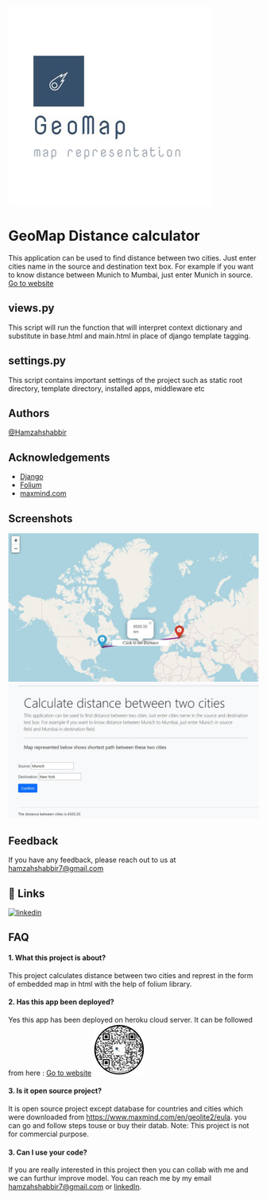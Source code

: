 ![Logo](images/2.JPG)

    
# GeoMap Distance calculator

This application can be used to find distance between two cities. Just enter cities name in the source and destination text box. For example if you want to know
                distance between Munich to Mumbai, just enter Munich in source.
[Go to website](https://maphamzah.herokuapp.com/)

## views.py
This script will run the function that will interpret context dictionary and substitute in base.html and main.html in place of django template tagging.

## settings.py
This script contains important settings of the project such as static root directory, template directory, installed apps, middleware etc

## Authors

[@Hamzahshabbir](https://github.com/hamzahshabbir96)

## Acknowledgements

 - [Django](https://awesomeopensource.com/project/elangosundar/awesome-README-templates)
 - [Folium](https://pypi.org/project/folium/0.1.5/)
 - [maxmind.com](www.maxmind.com)

## Screenshots

![App Screenshot](mapdistance/static/3.JPG)
![App Screenshot](mapdistance/static/4.JPG)



## Feedback

If you have any feedback, please reach out to us at hamzahshabbir7@gmail.com

  
## 🔗 Links
[![linkedin](https://img.shields.io/badge/linkedin-0A66C2?style=for-the-badge&logo=linkedin&logoColor=white)](https://www.linkedin.com/in/hamzah-shabbir-108765a5/)

  
## FAQ

#### 1. What this project is about?

This project calculates distance between two cities and represt in the form of embedded map in html with the help of folium library.
#### 2. Has this app been deployed? 

Yes this app has been deployed on heroku cloud server. It can be followed from here : [Go to website](https://maphamzah.herokuapp.com/)
![](images/flowcode2.jpg)

#### 3. Is it open source project?

It is open source project except database for countries and cities which were downloaded from https://www.maxmind.com/en/geolite2/eula. you can go and follow steps touse or buy their datab.
Note: This project is not for commercial purpose.

#### 3. Can I use your code?

If you are really interested in this project then you can collab with me and we can furthur improve model. You can reach me by my email hamzahshabbir7@gmail.com or [linkedIn](https://www.linkedin.com/in/hamzah-shabbir-108765a5/). 
